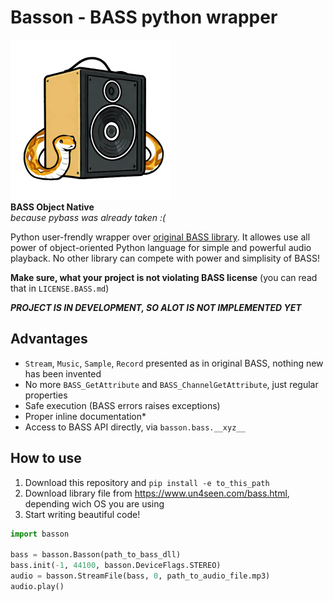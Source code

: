 # Basson - BASS python wrapper

![Basson Logo](docs/logo.png)  
**BASS Object Native**  
_because pybass was already taken :(_

Python user-frendly wrapper over [original BASS library](https://www.un4seen.com/bass.html). It allowes use all power of object-oriented Python language for simple and powerful audio playback. No other library can compete with power and simplisity of BASS!

**Make sure, what your project is not violating BASS license** (you can read that in `LICENSE.BASS.md`)

***PROJECT IS IN DEVELOPMENT, SO ALOT IS NOT IMPLEMENTED YET***

## Advantages

* `Stream`, `Music`, `Sample`, `Record` presented as in original BASS, nothing new has been invented
* No more `BASS_GetAttribute` and `BASS_ChannelGetAttribute`, just regular properties
* Safe execution (BASS errors raises exceptions)
* Proper inline documentation*
* Access to BASS API directly, via `basson.bass.__xyz__`

## How to use

1. Download this repository and `pip install -e to_this_path`
2. Download library file from <https://www.un4seen.com/bass.html>, depending wich OS you are using
3. Start writing beautiful code!

```python
import basson

bass = basson.Basson(path_to_bass_dll)
bass.init(-1, 44100, basson.DeviceFlags.STEREO)
audio = basson.StreamFile(bass, 0, path_to_audio_file.mp3)
audio.play()
```
